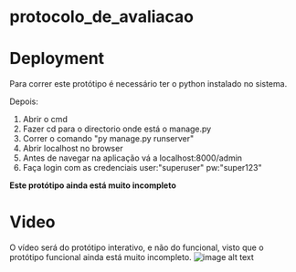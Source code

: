 # protocolo_de_avaliacao
Deployment
======
Para correr este protótipo é necessário ter o python instalado no sistema.

Depois:
1. Abrir o cmd
2. Fazer cd para o directorio onde está o manage.py
3. Correr o comando "py manage.py runserver"
4. Abrir localhost no browser
5. Antes de navegar na aplicação vá a localhost:8000/admin
6. Faça login com as credenciais user:"superuser" pw:"super123"

**Este protótipo ainda está muito incompleto**

Video
======
O vídeo será do protótipo interativo, e não do funcional, visto que o protótipo funcional ainda está muito incompleto.
![image alt text](https://example.com/link-to-image)
